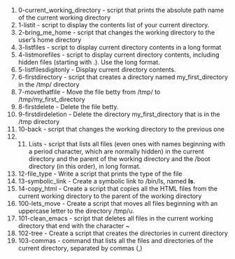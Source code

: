 1. 0-current_working_directory - script that prints the absolute path name of the current working directory
2. 1-listit - script to display the contents list of your current directory.
3. 2-bring_me_home - script that changes the working directory to the user’s home directory
4. 3-listfiles - script to display current directory contents in a long format
5. 4-listmorefiles - script to display current directory contents, including hidden files (starting with .). Use the long format.
6. 5-listfilesdigitonly - Display current directory contents.
7. 6-firstdirectory - script that creates a directory named my_first_directory in the /tmp/ directory
8. 7-movethatfile - Move the file betty from /tmp/ to /tmp/my_first_directory
9. 8-firstdelete - Delete the file betty.
10. 9-firstdirdeletion - Delete the directory my_first_directory that is in the /tmp directory
11. 10-back - script that changes the working directory to the previous one
12. 11. Lists  -  script that lists all files (even ones with names beginning with a period character, which are normally hidden) in the current directory and the parent of the working directory and the /boot directory (in this order), in long format.
13. 12-file_type - Write a script that prints the type of the file
14.  13-symbolic_link - Create a symbolic link to /bin/ls, named __ls__.
15. 14-copy_html - Create a script that copies all the HTML files from the current working directory to the parent of the working directory
16. 100-lets_move - Create a script that moves all files beginning with an uppercase letter to the directory /tmp/u.
17. 101-clean_emacs - script that deletes all files in the current working directory that end with the character ~
18. 102-tree - Create a script that creates the directories in current directory
19. 103-commas - command that lists all the files and directories of the current directory, separated by commas (,) 
